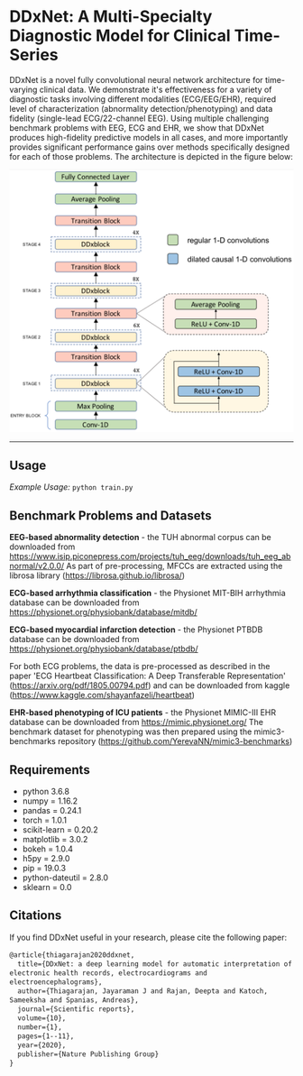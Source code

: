 # DDxNet: A Multi-Specialty Diagnostic Model for Clinical Time-Series
<!-- **DDxNet: A Multi-Specialty Diagnostic Model for Clinical Time-Series** -->

DDxNet is a novel fully convolutional neural network architecture for time-varying clinical data. We demonstrate it's effectiveness for a variety of diagnostic tasks involving different modalities (ECG/EEG/EHR), required level of characterization (abnormality detection/phenotyping) and data fidelity (single-lead ECG/22-channel EEG). Using multiple challenging benchmark problems with EEG, ECG and EHR, we show that DDxNet produces high-fidelity predictive models in all cases, and more importantly provides significant performance gains over methods specifically designed for each of those problems. The architecture is depicted in the figure below:
<!-- ## DDxNet Architecture and Performance -->
![DDxNet Architecture](https://github.com/Drajan/DDxNet/blob/master/figures/arch.png)

<!--**Results on Arrhythmia Classification:**
![Loss](https://github.com/Drajan/DDxNet/blob/master/figures/mit_loss.png)
![Accuracy](https://github.com/Drajan/DDxNet/blob/master/figures/mit_acc.png)

**Generalization Performance of Detecting Unseen Cardiac Diseases:**
![Accuracy](https://github.com/Drajan/DDxNet/blob/master/figures/incart.png)-->

-----
## Usage

*Example Usage:*
``python train.py``


## Benchmark Problems and Datasets

**EEG-based abnormality detection** - the TUH abnormal corpus can be downloaded from https://www.isip.piconepress.com/projects/tuh_eeg/downloads/tuh_eeg_abnormal/v2.0.0/
As part of pre-processing, MFCCs are extracted using the librosa library (https://librosa.github.io/librosa/)

**ECG-based arrhythmia classification** - the Physionet MIT-BIH arrhythmia database can be downloaded from https://physionet.org/physiobank/database/mitdb/

**ECG-based myocardial infarction detection** - the Physionet PTBDB database can be downloaded from https://physionet.org/physiobank/database/ptbdb/

For both ECG problems, the data is pre-processed as described in the paper 'ECG Heartbeat Classification: A Deep Transferable
Representation' (https://arxiv.org/pdf/1805.00794.pdf) and can be downloaded from kaggle (https://www.kaggle.com/shayanfazeli/heartbeat)

**EHR-based phenotyping of ICU patients** - the Physionet MIMIC-III EHR database can be downloaded from https://mimic.physionet.org/
The benchmark dataset for phenotyping was then prepared using the mimic3-benchmarks repository (https://github.com/YerevaNN/mimic3-benchmarks)


## Requirements
* python 3.6.8
* numpy = 1.16.2
* pandas = 0.24.1
* torch = 1.0.1
* scikit-learn = 0.20.2
* matplotlib = 3.0.2
* bokeh = 1.0.4
* h5py = 2.9.0
* pip = 19.0.3
* python-dateutil = 2.8.0
* sklearn = 0.0


## Citations

If you find DDxNet useful in your research, please cite the following paper:
```
@article{thiagarajan2020ddxnet,
  title={DDxNet: a deep learning model for automatic interpretation of electronic health records, electrocardiograms and electroencephalograms},
  author={Thiagarajan, Jayaraman J and Rajan, Deepta and Katoch, Sameeksha and Spanias, Andreas},
  journal={Scientific reports},
  volume={10},
  number={1},
  pages={1--11},
  year={2020},
  publisher={Nature Publishing Group}
}
```
